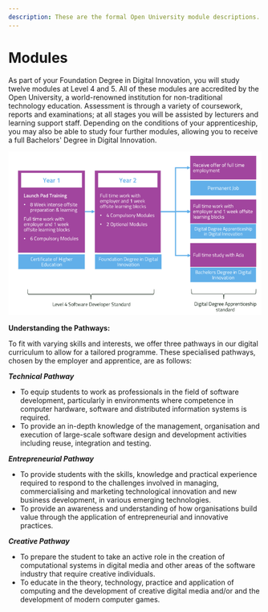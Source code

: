 ```yaml
---
description: These are the formal Open University module descriptions.
---
```


# Modules

As part of your Foundation Degree in Digital Innovation, you will study twelve modules at Level 4 and 5. All of these modules are accredited by the Open University, a world-renowned institution for non-traditional technology education. Assessment is through a variety of coursework, reports and examinations; at all stages you will be assisted by lecturers and learning support staff. Depending on the conditions of your apprenticeship, you may also be able to study four further modules, allowing you to receive a full Bachelors' Degree in Digital Innovation.

![](../.gitbook/assets/launchpad%20%282%29.png)

**Understanding the Pathways:**

To fit with varying skills and interests, we offer three pathways in our digital curriculum to allow for a tailored programme. These specialised pathways, chosen by the employer and apprentice, are as follows:

_**Technical Pathway**_

* To equip students to work as professionals in the field of software development, particularly in environments where competence in computer hardware, software and distributed information systems is required.
* To provide an in-depth knowledge of the management, organisation and execution of large-scale software design and development activities including reuse, integration and testing.

_**Entrepreneurial Pathway**_

* To provide students with the skills, knowledge and practical experience required to respond to the challenges involved in managing, commercialising and marketing technological innovation and new business development, in various emerging technologies.
* To provide an awareness and understanding of how organisations build value through the application of entrepreneurial and innovative practices.

_**Creative Pathway**_

*  To prepare the student to take an active role in the creation of computational systems in digital media and other areas of the software industry that require creative individuals.
* To educate in the theory, technology, practice and application of computing and the development of creative digital media and/or and the development of modern computer games.

